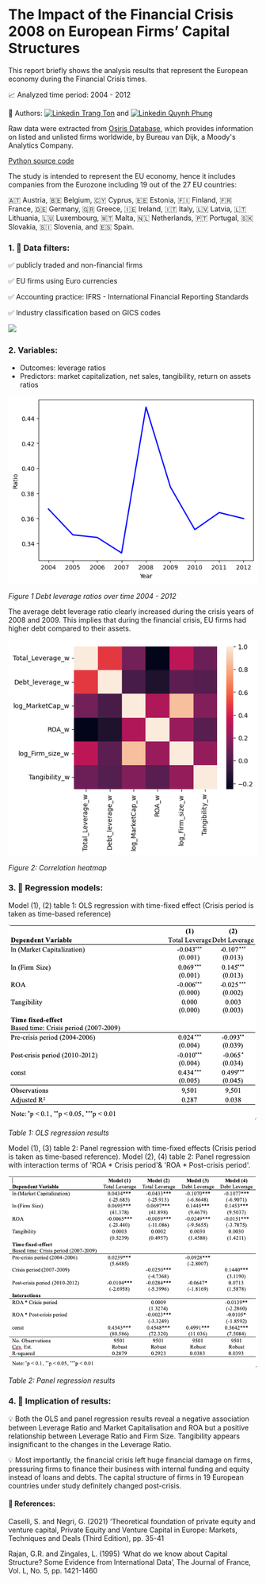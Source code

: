 # The Impact of the Financial Crisis 2008 on European Firms’ Capital Structures

This report briefly shows the analysis results that represent the European economy during the Financial Crisis times.

📈 Analyzed time period: 2004 - 2012

👭 Authors: [![Linkedin](https://i.stack.imgur.com/gVE0j.png) Trang Ton](https://www.linkedin.com/in/trang-ton/) and [![Linkedin](https://i.stack.imgur.com/gVE0j.png) Quynh Phung](https://www.linkedin.com/in/phungngocquynh)

Raw data were extracted from [Osiris Database](https://www.bvdinfo.com/en-gb/our-products/data/international/osiris), which provides information on listed and unlisted firms worldwide, by Bureau van Dijk, a Moody's Analytics Company.

[Python source code](https://github.com/Trang-Ton/FinancialCrisis_DataAnalysis/blob/main/Data%20Analysis.ipynb)

The study is intended to represent the EU economy, hence it includes companies from the Eurozone including 19 out of the 27 EU countries: 

🇦🇹 Austria, 🇧🇪 Belgium, 🇨🇾 Cyprus, 🇪🇪 Estonia, 🇫🇮 Finland, 🇫🇷 France, 🇩🇪 Germany, 🇬🇷 Greece, 🇮🇪 Ireland, 🇮🇹 Italy, 🇱🇻 Latvia, 🇱🇹 Lithuania, 🇱🇺 Luxembourg, 🇲🇹 Malta, 🇳🇱 Netherlands, 🇵🇹 Portugal, 🇸🇰 Slovakia, 🇸🇮 Slovenia, and 🇪🇸 Spain.

### 1. 🔎 Data filters:
✅ publicly traded and non-financial firms

✅ EU firms using Euro currencies

✅ Accounting practice: IFRS - International Financial Reporting Standards

✅ Industry classification based on GICS codes

![](Industry.png)

### 2. Variables:
* Outcomes: leverage ratios
* Predictors: market capitalization, net sales, tangibility, return on assets ratios

![](Assets/DebtLeverageGraph.png)

*Figure 1 Debt leverage ratios over time 2004 - 2012*

The average debt leverage ratio clearly increased during the crisis years of 2008 and 2009. This implies that during the financial crisis, EU firms had higher debt compared to their assets.

![](Assets/CorrelationHeatmap.png)

*Figure 2: Correlation heatmap*

### 3. 🔑 Regression models:

Model (1), (2) table 1: OLS regression with time-fixed effect (Crisis period is taken as time-based reference)

![](Assets/Table1.png)

*Table 1: OLS regression results*

Model (1), (3) table 2: Panel regression with time-fixed effects (Crisis period is taken as time-based reference). Model (2), (4) table 2: Panel regression with interaction terms of 'ROA * Crisis period'& 'ROA * Post-crisis period'.

![](Assets/Table2.png)

*Table 2: Panel regression results*

### 4. 🚀 Implication of results:

💡 Both the OLS and panel regression results reveal a negative association between Leverage Ratio and Market Capitalisation and ROA but a positive relationship between Leverage Ratio and Firm Size. Tangibility appears insignificant to the changes in the Leverage Ratio. 

💡 Most importantly, the financial crisis left huge financial damage on firms, pressuring firms to finance their business with internal funding and equity instead of loans and debts. The capital structure of firms in 19 European countries under study definitely changed post-crisis.

#### 📖 References:
Caselli, S. and Negri, G. (2021) ‘Theoretical foundation of private equity and venture capital, Private Equity and Venture Capital in Europe: Markets, Techniques and Deals (Third Edition), pp. 35-41

Rajan, G.R. and Zingales, L. (1995) ‘What do we know about Capital Structure? Some Evidence from International Data’, The Journal of France, Vol. L, No. 5, pp. 1421-1460









